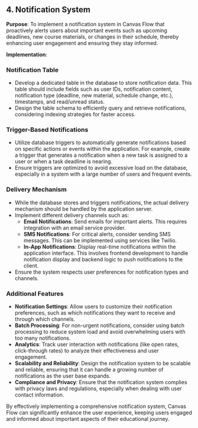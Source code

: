 ## 4. Notification System

**Purpose**: To implement a notification system in Canvas Flow that proactively alerts users about important events such as upcoming deadlines, new course materials, or changes in their schedule, thereby enhancing user engagement and ensuring they stay informed.

**Implementation**:

### Notification Table

- Develop a dedicated table in the database to store notification data. This table should include fields such as user IDs, notification content, notification type (deadline, new material, schedule change, etc.), timestamps, and read/unread status.
- Design the table schema to efficiently query and retrieve notifications, considering indexing strategies for faster access.

### Trigger-Based Notifications

- Utilize database triggers to automatically generate notifications based on specific actions or events within the application. For example, create a trigger that generates a notification when a new task is assigned to a user or when a task deadline is nearing.
- Ensure triggers are optimized to avoid excessive load on the database, especially in a system with a large number of users and frequent events.

### Delivery Mechanism

- While the database stores and triggers notifications, the actual delivery mechanism should be handled by the application server.
- Implement different delivery channels such as:
  - **Email Notifications**: Send emails for important alerts. This requires integration with an email service provider.
  - **SMS Notifications**: For critical alerts, consider sending SMS messages. This can be implemented using services like Twilio.
  - **In-App Notifications**: Display real-time notifications within the application interface. This involves frontend development to handle notification display and backend logic to push notifications to the client.
- Ensure the system respects user preferences for notification types and channels.

### Additional Features

- **Notification Settings**: Allow users to customize their notification preferences, such as which notifications they want to receive and through which channels.
- **Batch Processing**: For non-urgent notifications, consider using batch processing to reduce system load and avoid overwhelming users with too many notifications.
- **Analytics**: Track user interaction with notifications (like open rates, click-through rates) to analyze their effectiveness and user engagement.
- **Scalability and Reliability**: Design the notification system to be scalable and reliable, ensuring that it can handle a growing number of notifications as the user base expands.
- **Compliance and Privacy**: Ensure that the notification system complies with privacy laws and regulations, especially when dealing with user contact information.

By effectively implementing a comprehensive notification system, Canvas Flow can significantly enhance the user experience, keeping users engaged and informed about important aspects of their educational journey.
